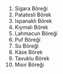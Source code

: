 1. Sigara Böreği
2. Patatesli Börek
3. Ispanaklı Börek
4. Kıymalı Börek
5. Lahmacun Böreği
6. Puf Böreği
7. Su Böreği
8. Käse Börek
9. Tavuklu Börek
10. Mısır Böreği
